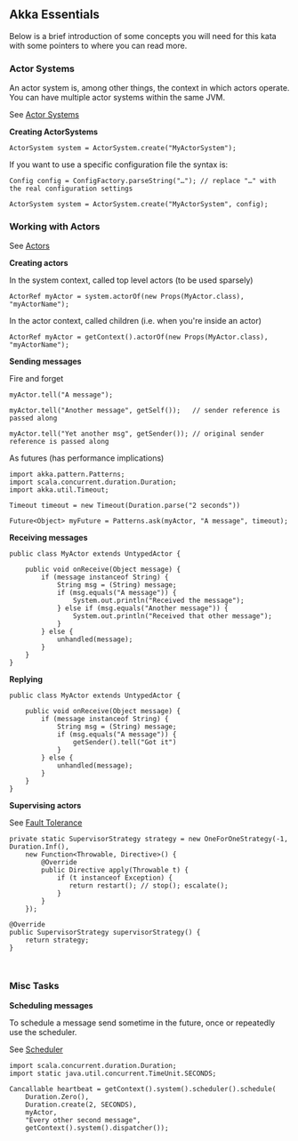 ## Akka Essentials

Below is a brief introduction of some concepts you will need for this kata with some pointers to where you can read more.

### Actor Systems

An actor system is, among other things, the context in which actors operate. You can have multiple actor systems within the same JVM.

See [Actor Systems](http://doc.akka.io/docs/akka/2.1.2/general/actor-systems.html)

**Creating ActorSystems**

```
ActorSystem system = ActorSystem.create("MyActorSystem");
```

If you want to use a specific configuration file the syntax is:

```
Config config = ConfigFactory.parseString("…"); // replace "…" with the real configuration settings

ActorSystem system = ActorSystem.create("MyActorSystem", config);
```

### Working with Actors

See [Actors](http://doc.akka.io/docs/akka/2.1.2/java/actors.html)


**Creating actors**

In the system context, called top level actors (to be used sparsely)

```
ActorRef myActor = system.actorOf(new Props(MyActor.class), "myActorName");
```

In the actor context, called children (i.e. when you're inside an actor)

```
ActorRef myActor = getContext().actorOf(new Props(MyActor.class), "myActorName");
```

**Sending messages**

Fire and forget

```
myActor.tell("A message");

myActor.tell("Another message", getSelf());   // sender reference is passed along

myActor.tell("Yet another msg", getSender()); // original sender reference is passed along
```

As futures (has performance implications)

```
import akka.pattern.Patterns;
import scala.concurrent.duration.Duration;
import akka.util.Timeout;

Timeout timeout = new Timeout(Duration.parse("2 seconds"))

Future<Object> myFuture = Patterns.ask(myActor, "A message", timeout);
```

**Receiving messages**

```
public class MyActor extends UntypedActor {
 
    public void onReceive(Object message) {
        if (message instanceof String) {
 			String msg = (String) message;
 			if (msg.equals("A message")) {
 				System.out.println("Received the message");
 			} else if (msg.equals("Another message")) {
 			    System.out.println("Received that other message");
 			}
        } else {
            unhandled(message);
        }
    }
}  
```
**Replying**

```
public class MyActor extends UntypedActor {
 
    public void onReceive(Object message) {
        if (message instanceof String) {
            String msg = (String) message;
            if (msg.equals("A message")) {
                getSender().tell("Got it")
            }
        } else {
            unhandled(message);
        }
    }
}  
```


**Supervising actors**

See [Fault Tolerance](http://doc.akka.io/docs/akka/2.1.2/java/fault-tolerance.html)

```
private static SupervisorStrategy strategy = new OneForOneStrategy(-1, Duration.Inf(),
    new Function<Throwable, Directive>() {
        @Override
        public Directive apply(Throwable t) {
            if (t instanceof Exception) {
               return restart(); // stop(); escalate();
            }
        }
    });
    
@Override
public SupervisorStrategy supervisorStrategy() {
    return strategy;
}

 
```

### Misc Tasks

**Scheduling messages**

To schedule a message send sometime in the future, once or repeatedly use the scheduler.

See [Scheduler](http://doc.akka.io/docs/akka/2.1.2/java/scheduler.html)

```
import scala.concurrent.duration.Duration;
import static java.util.concurrent.TimeUnit.SECONDS;

Cancallable heartbeat = getContext().system().scheduler().schedule(
    Duration.Zero(),
    Duration.create(2, SECONDS),
    myActor,
    "Every other second message",
    getContext().system().dispatcher());

```

